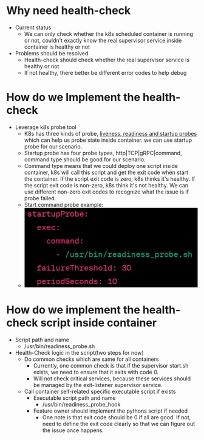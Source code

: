 # Why need health-check
- Current status
    - We can only check whether the k8s scheduled container is running or not, couldn't exactly know the real supervisor service inside container is healthy or not
- Problems should be resolved
    - Health-check should check whether the real supervisor service is healthy or not
    - If not healthy, there better be different error codes to help debug

# How do we Implement the health-check 
- Leverage k8s probe tool
    - K8s has three kinds of probe, [liveness, readiness and startup probes](https://kubernetes.io/docs/tasks/configure-pod-container/configure-liveness-readiness-startup-probes/#define-startup-probes) which can help us probe state inside container. we can use startup probe for our scenario.
    - Startup probe has four probe types, http|TCP|gRPC|command, command type should be good for our scenario.
    - Command type means that we could deploy one script inside container, k8s will call this script and get the exit code when start the container. If the script exit code is zero, k8s thinks it's healthy. If the script exit code is non-zero, k8s think it's not healthy. We can use different non-zero exit codes to recognize what the issue is if probe failed.
    - Start command probe example:
    - ![](startup_probe.jpg)

# How do we implement the health-check script inside container
- Script path and name
    - /usr/bin/readiness_probe.sh
- Health-Check logic in the script(two steps for now)
    - Do common checks which are same for all containers
        - Currently, one common check is that if the supervisor start.sh exists, we need to ensure that it exits with code 0.
        - Will not check critical services, because these services should be managed by the exit-listener supervisor service.
    - Call container self-related specific executable script if exists
        - Executable script path and name
            - /usr/bin/readiness_probe_hook
        - Feature owner should implement the pythons script if needed
            - One note is that exit code should be 0 if all are good. If not, need to define the exit code clearly so that we can figure out the issue once happens.
